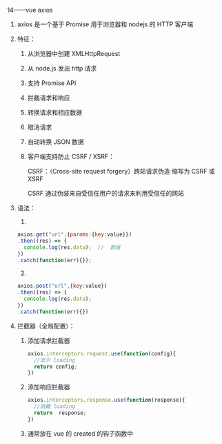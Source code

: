 14——vue axios

1. axios 是一个基于 Promise 用于浏览器和 nodejs 的 HTTP 客户端

2. 特征：

   1. 从浏览器中创建 XMLHttpRequest

   2. 从 node.js 发出 http 请求

   3. 支持 Promise  API

   4. 拦截请求和响应

   5. 转换请求和相应数据

   6. 取消请求

   7. 自动转换 JSON 数据

   8. 客户端支持防止 CSRF / XSRF：

      CSRF：（Cross-site request forgery）跨站请求伪造 缩写为 CSRF 或 XSRF

      CSRF 通过伪装来自受信任用户的请求来利用受信任的网站

3. 语法：

   1. 

      ```javascript
      axios.get("url",{params:{key:value}})
      .then((res) => {
      	console.log(res.data);  //  数据
      })
      .catch(function(err){});
      ```

   2. 

      ```javascript
      axios.post("url",{key:value})
      .then((res) => {
      	console.log(res.data);
      })
      .catch(function(err){})
      ```

4. 拦截器（全局配置）：

   1. 添加请求拦截器

      ```javascript
      axios.interceptors.request.use(function(config){
      	//显示 loading
      	return config;
      })
      ```

   2. 添加响应拦截器

      ```javascript
      axios.interceptors.response.use(function(response){
      	//隐藏 loading
      	return  response;
      })
      ```

   3. 通常放在 vue 的 created 的钩子函数中